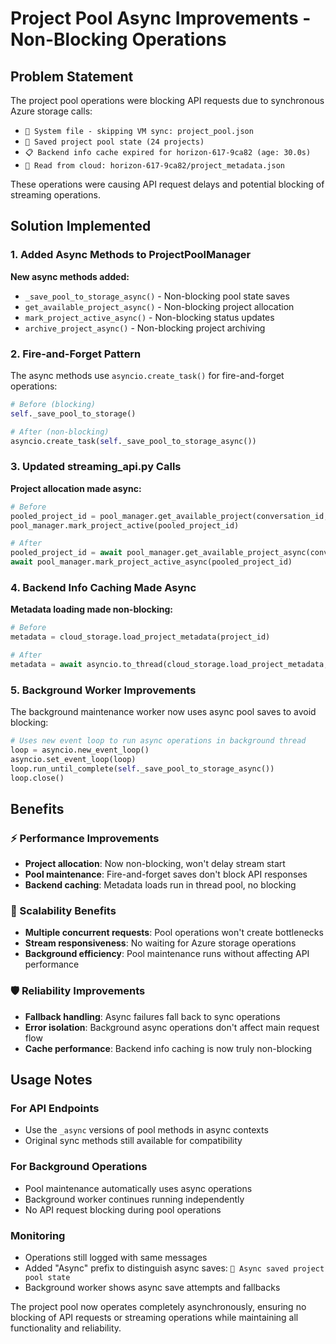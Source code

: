 # Project Pool Async Improvements - Non-Blocking Operations

## Problem Statement

The project pool operations were blocking API requests due to synchronous Azure storage calls:

- `📁 System file - skipping VM sync: project_pool.json`
- `💾 Saved project pool state (24 projects)`
- `📋 Backend info cache expired for horizon-617-9ca82 (age: 30.0s)`
- `📖 Read from cloud: horizon-617-9ca82/project_metadata.json`

These operations were causing API request delays and potential blocking of streaming operations.

## Solution Implemented

### 1. Added Async Methods to ProjectPoolManager

**New async methods added:**

- `_save_pool_to_storage_async()` - Non-blocking pool state saves
- `get_available_project_async()` - Non-blocking project allocation
- `mark_project_active_async()` - Non-blocking status updates
- `archive_project_async()` - Non-blocking project archiving

### 2. Fire-and-Forget Pattern

The async methods use `asyncio.create_task()` for fire-and-forget operations:

```python
# Before (blocking)
self._save_pool_to_storage()

# After (non-blocking)
asyncio.create_task(self._save_pool_to_storage_async())
```

### 3. Updated streaming_api.py Calls

**Project allocation made async:**

```python
# Before
pooled_project_id = pool_manager.get_available_project(conversation_id, request.message)
pool_manager.mark_project_active(pooled_project_id)

# After
pooled_project_id = await pool_manager.get_available_project_async(conversation_id, request.message)
await pool_manager.mark_project_active_async(pooled_project_id)
```

### 4. Backend Info Caching Made Async

**Metadata loading made non-blocking:**

```python
# Before
metadata = cloud_storage.load_project_metadata(project_id)

# After
metadata = await asyncio.to_thread(cloud_storage.load_project_metadata, project_id)
```

### 5. Background Worker Improvements

The background maintenance worker now uses async pool saves to avoid blocking:

```python
# Uses new event loop to run async operations in background thread
loop = asyncio.new_event_loop()
asyncio.set_event_loop(loop)
loop.run_until_complete(self._save_pool_to_storage_async())
loop.close()
```

## Benefits

### ⚡ Performance Improvements

- **Project allocation**: Now non-blocking, won't delay stream start
- **Pool maintenance**: Fire-and-forget saves don't block API responses
- **Backend caching**: Metadata loads run in thread pool, no blocking

### 🔄 Scalability Benefits

- **Multiple concurrent requests**: Pool operations won't create bottlenecks
- **Stream responsiveness**: No waiting for Azure storage operations
- **Background efficiency**: Pool maintenance runs without affecting API performance

### 🛡️ Reliability Improvements

- **Fallback handling**: Async failures fall back to sync operations
- **Error isolation**: Background async operations don't affect main request flow
- **Cache performance**: Backend info caching is now truly non-blocking

## Usage Notes

### For API Endpoints

- Use the `_async` versions of pool methods in async contexts
- Original sync methods still available for compatibility

### For Background Operations

- Pool maintenance automatically uses async operations
- Background worker continues running independently
- No API request blocking during pool operations

### Monitoring

- Operations still logged with same messages
- Added "Async" prefix to distinguish async saves: `💾 Async saved project pool state`
- Background worker shows async save attempts and fallbacks

The project pool now operates completely asynchronously, ensuring no blocking of API requests or streaming operations while maintaining all functionality and reliability.
